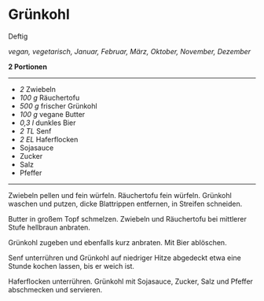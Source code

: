 # Grünkohl

Deftig

*vegan, vegetarisch, Januar, Februar, März, Oktober, November, Dezember*

**2 Portionen**

---

- *2* Zwiebeln
- *100 g* Räuchertofu
- *500 g* frischer Grünkohl
- *100 g* vegane Butter
- *0,3 l* dunkles Bier
- *2 TL* Senf
- *2 EL* Haferflocken
- Sojasauce
- Zucker
- Salz
- Pfeffer

---

Zwiebeln pellen und fein würfeln. Räuchertofu fein würfeln. Grünkohl waschen und putzen, dicke Blattrippen entfernen, in Streifen schneiden.

Butter in großem Topf schmelzen. Zwiebeln und Räuchertofu bei mittlerer Stufe hellbraun anbraten.

Grünkohl zugeben und ebenfalls kurz anbraten. Mit Bier ablöschen.

Senf unterrühren und Grünkohl auf niedriger Hitze abgedeckt etwa eine Stunde kochen lassen, bis er weich ist.

Haferflocken unterrühren. Grünkohl mit Sojasauce, Zucker, Salz und Pfeffer abschmecken und servieren.
